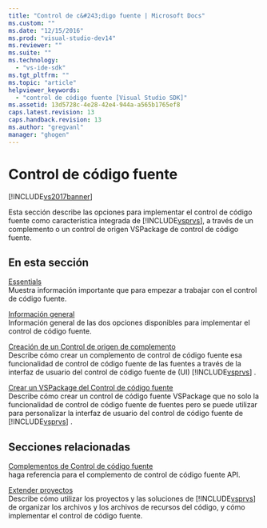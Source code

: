 ```yaml
---
title: "Control de c&#243;digo fuente | Microsoft Docs"
ms.custom: ""
ms.date: "12/15/2016"
ms.prod: "visual-studio-dev14"
ms.reviewer: ""
ms.suite: ""
ms.technology: 
  - "vs-ide-sdk"
ms.tgt_pltfrm: ""
ms.topic: "article"
helpviewer_keywords: 
  - "control de código fuente [Visual Studio SDK]"
ms.assetid: 13d5728c-4e28-42e4-944a-a565b1765ef8
caps.latest.revision: 13
caps.handback.revision: 13
ms.author: "gregvanl"
manager: "ghogen"
---
```

# Control de c&#243;digo fuente
[!INCLUDE[vs2017banner](../../code-quality/includes/vs2017banner.md)]

Esta sección describe las opciones para implementar el control de código fuente como característica integrada de [!INCLUDE[vsprvs](../../code-quality/includes/vsprvs_md.md)], a través de un complemento o un control de origen VSPackage de control de código fuente.  
  
## En esta sección  
 [Essentials](../../extensibility/internals/source-control-integration-essentials.md)  
 Muestra información importante que para empezar a trabajar con el control de código fuente.  
  
 [Información general](../../extensibility/internals/source-control-integration-overview.md)  
 Información general de las dos opciones disponibles para implementar el control de código fuente.  
  
 [Creación de un Control de origen de complemento](../../extensibility/internals/creating-a-source-control-plug-in.md)  
 Describe cómo crear un complemento de control de código fuente esa funcionalidad de control de código fuente de las fuentes a través de la interfaz de usuario del control de código fuente de \(UI\) [!INCLUDE[vsprvs](../../code-quality/includes/vsprvs_md.md)] .  
  
 [Crear un VSPackage del Control de código fuente](../../extensibility/internals/creating-a-source-control-vspackage.md)  
 Describe cómo crear un control de código fuente VSPackage que no solo la funcionalidad de control de código fuente de fuentes pero se puede utilizar para personalizar la interfaz de usuario del control de código fuente de [!INCLUDE[vsprvs](../../code-quality/includes/vsprvs_md.md)] .  
  
## Secciones relacionadas  
 [Complementos de Control de código fuente](../../extensibility/source-control-plug-ins.md)  
 haga referencia para el complemento de control de código fuente API.  
  
 [Extender proyectos](../../extensibility/extending-projects.md)  
 Describe cómo utilizar los proyectos y las soluciones de [!INCLUDE[vsprvs](../../code-quality/includes/vsprvs_md.md)] de organizar los archivos y los archivos de recursos del código, y cómo implementar el control de código fuente.